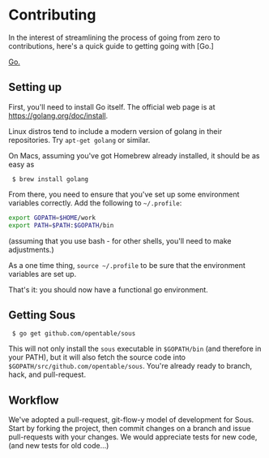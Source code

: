 # Contributing

In the interest of streamlining the process of going from zero to contributions,
here's a quick guide to getting going with [Go.]

[Go.](golang.org)

## Setting up

First, you'll need to install Go itself.
The official web page is at https://golang.org/doc/install.

Linux distros tend to include a modern version of golang in their repositories. Try `apt-get golang` or similar.

On Macs, assuming you've got Homebrew already installed, it should be as easy as

     $ brew install golang

From there, you need to ensure that you've set up some environment variables correctly. Add the following to `~/.profile`:
```bash
export GOPATH=$HOME/work
export PATH=$PATH:$GOPATH/bin
```
(assuming that you use bash - for other shells, you'll need to make adjustments.)

As a one time thing, `source ~/.profile` to be sure that the environment variables are set up.

That's it: you should now have a functional go environment.

## Getting Sous

     $ go get github.com/opentable/sous

This will not only install the `sous` executable in `$GOPATH/bin` (and therefore in your PATH),
but it will also fetch the source code into `$GOPATH/src/github.com/opentable/sous`.
You're already ready to branch, hack, and pull-request.

## Workflow

We've adopted a pull-request, git-flow-y model of development for Sous.
Start by forking the project, then
commit changes on a branch and issue pull-requests with your changes.
We would appreciate tests for new code,
(and new tests for old code...)
